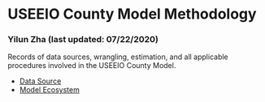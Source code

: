 <h1> USEEIO County Model Methodology </h1>
<h3> Yilun Zha (last updated: 07/22/2020)</h3>

<p>Records of data sources, wrangling, estimation, and all applicable procedures involved in the USEEIO County Model.</p>

<div id="content">
<ul>
<li><a href="#data-source">Data Source</a></li>
<li><a href="#ecosystem">Model Ecosystem</a></li>
<!--<li><a href="#methodology">Estimation Methodology and Decision process</a></li>-->
</ul>



